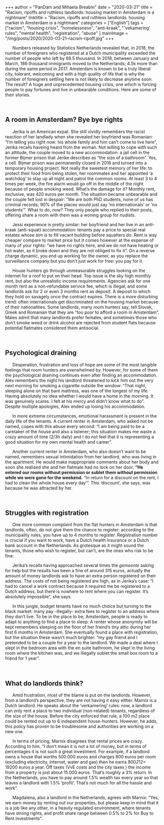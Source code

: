 +++
author = "PanDam and Mihaela Breabin"
date = "2020-03-21"
title = "Racism, ripoffs and ruthless landlords: housing market in Amsterdam is a nightmare"
linktitle = "Racism, ripoffs and ruthless landlords: housing market in Amsterdam is a nightmare"
categories = ["English"]
tags = ["racism",
"housing crisis",
"homelessness",
"anti-kraak",
"'vekamering' rules",
"mental health",
"registration",
"abuse"
]
mainImage = "/img/posts/2020/2020-03-21-racism-ripoff.jpg"
+++


&nbsp;&nbsp;&nbsp;&nbsp;&nbsp;&nbsp;Numbers released by Statistics Netherlands revealed that, in 2018, the number of foreigners who registered at a Dutch municipality exceeded the number of people who left by 69.5 thousand. In 2018, between January and March,  186 thousand immigrants moved to the Netherlands; 4.5k more than during the same period in 2017. Amsterdam is known to be a truly liberal city, tolerant, welcoming and with a high quality of life that is why the number of foreigners settling here is not likely to decrease anytime soon. The result? A huge and unprecedented housing crisis, one which is forcing people to pay fortunes and live in unbearable conditions. Here are some of their stories.

<br>

## A room in Amsterdam? Bye bye rights

&nbsp;&nbsp;&nbsp;&nbsp;&nbsp;&nbsp;Jerika is an American expat. She still vividly remembers the racist reaction of her landlady when she revealed her boyfriend was Romanian: “I’m telling you right now: his whole family and him can’t come to live here”, Jerika recalls haveing heard from the woman. Not willing to cope with such an attitude, the couple moved to a new accommodation: a jail cell in the former Bijmer prison that Jerike describes as “the size of a bathroom”. Yes, a cell. Bijmer prison was permanently closed in 2016 and turned into a temporary housing project. Not really the sweetest memory of her life: to protect their food from being stolen, her roommates and her appointed  ‘a watchdog’ to stay up all night and patrol the common rooms. At least 3 to 4 times per week, the fire alarm would go off in the middle of the night because of people smoking weed. What’s the damage for it? Monthly rent, exclusive, was 420 euros per month. The situation became unbearable and the couple felt lost in despair: “We are both PhD students, none of us has criminal records; 90% of the places would just say ‘no internationals’ or ‘no students’”. What to do, now? They only people who replied to their posts, offering share a room with them was a woning group for nudists.

&nbsp;&nbsp;&nbsp;&nbsp;&nbsp;&nbsp;Jessi experience is pretty similar: her boyfriend and her live in an anti-kraak (anti-squat) accommodation: tenants pay a price to special real estates whose aim is to fill vacant building before squatters do. Rent is way cheaper compare to market price but it comes however at the expense of many of your rights: “we have no rights here, and we do not have heating or hot water, as it broke down and they are not obliged to fix it”. On a reverse charge dynamic, you end up working for the owner, as you replace the surveillance company but you don’t just work for free: you pay for it.

&nbsp;&nbsp;&nbsp;&nbsp;&nbsp;&nbsp;House hunters go through unmeasurable struggles looking on the internet for a roof to put on their head. Top issue is the sky high monthly rent, but also the unrealistic income requirements. Agencies ask for one month rent as a non-refundable service fee, which is illegal, and some landlords ask for 2 or even 3 months rent as deposit. A deposit to which they hold on savagely once the contract expires. There is a more disturbing trend: often internationals get discriminated on the housing market because of their nationalities. Some landlords, many room hunters say, tell Slovak, Greek and Romanian that they are “too poor to afford a room in Amsterdam”. Males admit that many landlords prefer females, and sometimes those who don’t smoke weed or drink alcohol are rejected from student flats because potential flatmates considered them antisocial.

<br>

## Psychological draining

&nbsp;&nbsp;&nbsp;&nbsp;&nbsp;&nbsp;Desperation, frustration and loss of hope are some of the most tangible feelings that room hunters are overwhelmed by. However, for some of them the psychological draining continues even after finding an accommodation. Alex remembers the night his landlord threatened to kick him out the very next morning for smoking a cigarette outside the window: “That night, sleeping alone on that bare mattress, was one of the longest of my life. Having absolutely no idea whether I would have a home in the morning. It was genuinely scares. I felt at his mercy and didn’t know what to do”. Despite multiple apologies, Alex ended up losing his accommodation.

&nbsp;&nbsp;&nbsp;&nbsp;&nbsp;&nbsp;In more extreme circumstances, emotional harassment is present in the daily life of the tenants. A current renter in Amsterdam, who asked not be named, copes with this abuse every second: “I am being paid to be a caretaker of the house and also a listener; this situation makes me waste a crazy amount of time (2/3h daily) and I do not feel that it is representing a good situation for my own mental health and career”.

&nbsp;&nbsp;&nbsp;&nbsp;&nbsp;&nbsp;Another current renter in Amsterdam, who also doesn’t want to be named, remembers sexual intimidation from her landlord, who was living in the apartment. He would make inappropriate comments about her body and soon she realised she and her flatmate had no lock on her door. **“He entered our rooms without permission or sublet them without permission while we were gone for the weekend.** “In return for a discount on the rent,  I had to clean the whole house every day’”. This ‘discount’, she says, was because he was attracted by her.

<br>

## Struggles with registration

&nbsp;&nbsp;&nbsp;&nbsp;&nbsp;&nbsp;One more common complaint from the flat hunters in Amsterdam is that landlords, often, do not give them the chance to register: according to the municipality rules, you have up to 4 months to register. Registration number is crucial if you want to work, have a Dutch health insurance or a Dutch bank account in the Netherlands. As grotesque as it might sound the tenants, those who wish to register, but can’t, are the ones who risk to be fine.

&nbsp;&nbsp;&nbsp;&nbsp;&nbsp;&nbsp;Jerika’s recalls having approached several times the *gemeente* asking for help but the results has been a fine of around 315 euros, actually the amount of money landlords ask to have an extra person registered on their address. The costs of not being registered are high, as in Jerika’s case: “I had to cancel a work contract because it required me be registered to a Dutch address, but there is nowhere to rent where you can register. It’s absolutely impossible”, she says.

&nbsp;&nbsp;&nbsp;&nbsp;&nbsp;&nbsp;In this jungle, budget tenants have no much choice but turning to the black market:  many pay -illegally- extra fees to register to an address where they don’t live. To be in the place to be, Amsterdam, people is ready to adapt to anything to find a place to sleep: A renter whose anonymity will be kept remembers sleeping on the floor of her friend’s tiny attic during her first 6 months in Amsterdam. She eventually found a place with registration, but the situation these wasn’t much brighter: “my gay friend and I pretended to be a couple for a year to the landlord. We made a deal where I slept in the bedroom area with the en suite bathroom, he slept in the living room where the kitchen was, and we illegally sublet the small box room to a friend for 1 year”.

<br>

## What do landlords think?

&nbsp;&nbsp;&nbsp;&nbsp;&nbsp;&nbsp;Amid frustration, most of the blame is put on the landlords. However, from a landlord’s perspective, they are not having it easy either. Marnix is a Dutch landlord. He speaks about the ‘verkamering’ rules: now, a landlord can only rent a place to two individual (non-related) tenants, regardless of the size of the house.  Before the city enforced that rule, a 100 m2 place could be rented out up to 6 independent house-hunters.  However, he adds, this policy has proven to be troublesome and authorities are working on a new one.

&nbsp;&nbsp;&nbsp;&nbsp;&nbsp;&nbsp;In terms of pricing, Marnix disagrees that rental prices are crazy. According to him, “I don’t mean it is not a lot of money, but in terms of percentages it is not such a great investment. For example, if a landlord owns a house that worths 500.000 euros and charges 800 euros per room (excluding electricity, internet, water and gas) then he earns 800*2*12= 19200 euros a year. Off taxes (VvE costs and the city taxes ) the income from a property is just about 15.000 euros. That’s roughly a 3% return. In the Netherlands, you have to pay around 1.5% wealth tax every year so that leaves a landlord with 1.5% ‘profit’. That’s not much for all the hassle and work”.

&nbsp;&nbsp;&nbsp;&nbsp;&nbsp;&nbsp;Magdalena, also a landlord in the Netherlands, agrees with Marnix: “Yes, we earn money by renting out our properties, but please keep in mind that it is a job like any other, in a heavily regulated environment, where tenants have strong rights, and profit share range between 0.5% to 2% for Buy to Rent investments”.
